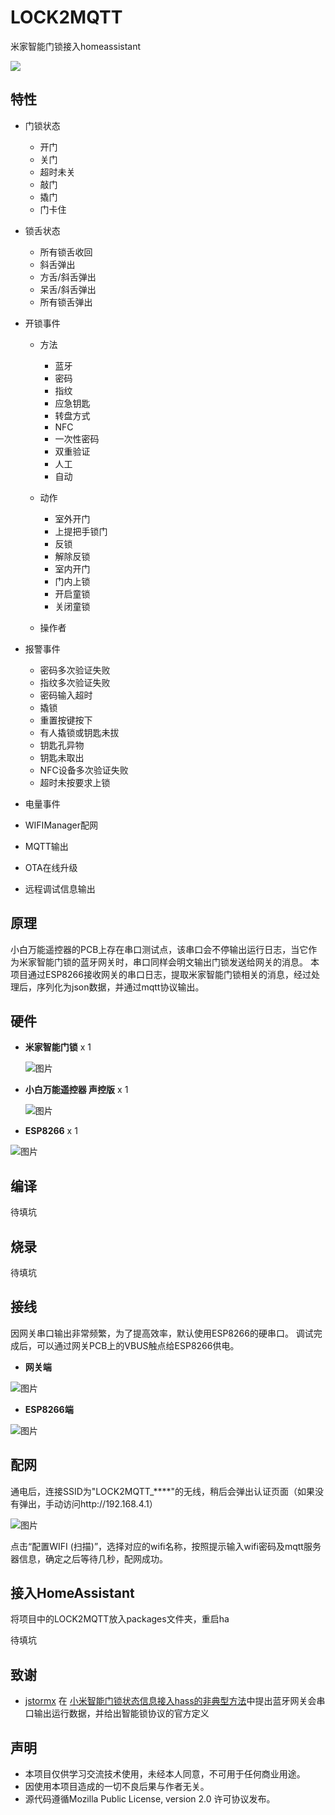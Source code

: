 # LOCK2MQTT
米家智能门锁接入homeassistant

![](https://raw.githubusercontent.com/killadm/LOCK2MQTT/master/DOC/images/ha.jpg)



## 特性



- 门锁状态

  - 开门
  - 关门
  - 超时未关
  - 敲门
  - 撬门
  - 门卡住
- 锁舌状态

  - 所有锁舌收回
  - 斜舌弹出
  - 方舌/斜舌弹出
  - 呆舌/斜舌弹出
  - 所有锁舌弹出
- 开锁事件

  - 方法

    - 蓝牙
    - 密码
    - 指纹
    - 应急钥匙
    - 转盘方式
    - NFC
    - 一次性密码
    - 双重验证
    - 人工
    - 自动

  - 动作

    - 室外开门
    - 上提把手锁门
    - 反锁
    - 解除反锁
    - 室内开门
    - 门内上锁
    - 开启童锁
    - 关闭童锁

  - 操作者
- 报警事件

  - 密码多次验证失败
  - 指纹多次验证失败
  - 密码输入超时
  - 撬锁
  - 重置按键按下
  - 有人撬锁或钥匙未拔
  - 钥匙孔异物
  - 钥匙未取出
  - NFC设备多次验证失败
  - 超时未按要求上锁
- 电量事件
- WIFIManager配网
- MQTT输出
- OTA在线升级
- 远程调试信息输出

## 原理

小白万能遥控器的PCB上存在串口测试点，该串口会不停输出运行日志，当它作为米家智能门锁的蓝牙网关时，串口同样会明文输出门锁发送给网关的消息。
本项目通过ESP8266接收网关的串口日志，提取米家智能门锁相关的消息，经过处理后，序列化为json数据，并通过mqtt协议输出。

## 硬件

- **米家智能门锁** x 1

  ![图片](https://raw.githubusercontent.com/killadm/LOCK2MQTT/master/DOC/images/%E7%B1%B3%E5%AE%B6%E6%99%BA%E8%83%BD%E9%94%81.jpg)

- **小白万能遥控器 声控版** x 1

  ![图片](https://raw.githubusercontent.com/killadm/LOCK2MQTT/master/DOC/images/%E5%B0%8F%E7%99%BD%E4%B8%87%E8%83%BD%E9%81%A5%E6%8E%A7%E5%99%A8%E5%A3%B0%E6%8E%A7%E7%89%88.jpg)

- **ESP8266** x 1

![图片](https://raw.githubusercontent.com/killadm/LOCK2MQTT/master/DOC/images/nodemcu.jpg)

## 编译

待填坑

## 烧录

待填坑

## 接线

因网关串口输出非常频繁，为了提高效率，默认使用ESP8266的硬串口。
调试完成后，可以通过网关PCB上的VBUS触点给ESP8266供电。

-  **网关端**

![图片](https://raw.githubusercontent.com/killadm/LOCK2MQTT/master/DOC/images/%E6%8E%A5%E7%BA%BF%E5%9B%BE.jpg)

- **ESP8266端**

![图片](https://raw.githubusercontent.com/killadm/LOCK2MQTT/master/DOC/images/esp8266.png)

## 配网

通电后，连接SSID为"LOCK2MQTT_****"的无线，稍后会弹出认证页面（如果没有弹出，手动访问http://192.168.4.1）

![图片](https://raw.githubusercontent.com/killadm/LOCK2MQTT/master/DOC/images/WIFIManager.jpg)

点击“配置WIFI (扫描)”，选择对应的wifi名称，按照提示输入wifi密码及mqtt服务器信息，确定之后等待几秒，配网成功。

## 接入HomeAssistant

将项目中的LOCK2MQTT放入packages文件夹，重启ha

待填坑


## 致谢

- [jstormx](https://bbs.hassbian.com/home.php?mod=space&uid=19155) 在 [小米智能门锁状态信息接入hass的非典型方法](https://bbs.hassbian.com/thread-8444-1-1.html)中提出蓝牙网关会串口输出运行数据，并给出智能锁协议的官方定义

## 声明

- 本项目仅供学习交流技术使用，未经本人同意，不可用于任何商业用途。
- 因使用本项目造成的一切不良后果与作者无关。
- 源代码遵循Mozilla Public License, version 2.0 许可协议发布。

